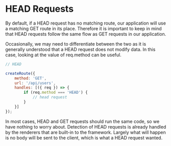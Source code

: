 # HEAD Requests

By default, if a HEAD request has no matching route, our application will use a matching GET route in its place. Therefore it is important to keep in mind that HEAD requests follow the same flow as GET requests in our application.

Occasionally, we may need to differentiate between the two as it is generally understood that a HEAD request does not modify data. In this case, looking at the value of req.method can be useful.

```javascript
// HEAD

createRoute({
    method: 'GET',
    url: '/api/users',
    handles: [({ req }) => {
        if (req.method === 'HEAD') {
            // head request
        }
    }]
});
```

In most cases, HEAD and GET requests should run the same code, so we have nothing to worry about. Detection of HEAD requests is already handled by the renderers that are built-in to the framework. Largely what will happen is no body will be sent to the client, which is what a HEAD request wanted.

